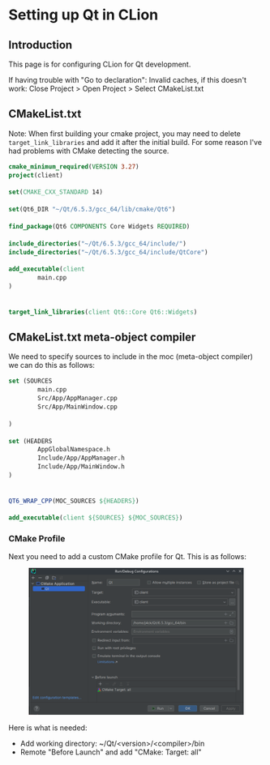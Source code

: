 # Setting up Qt in CLion

## Introduction

This page is for configuring CLion for Qt development.&#x20;

If having trouble with "Go to declaration": Invalid caches, if this doesn't work: Close Project > Open Project > Select CMakeList.txt

## CMakeList.txt

Note: When first building your cmake project, you may need to delete `target_link_libraries` and add it after the initial build. For some reason I've had problems with CMake detecting the source.

```cmake
cmake_minimum_required(VERSION 3.27)
project(client)

set(CMAKE_CXX_STANDARD 14)

set(Qt6_DIR "~/Qt/6.5.3/gcc_64/lib/cmake/Qt6")

find_package(Qt6 COMPONENTS Core Widgets REQUIRED)

include_directories("~/Qt/6.5.3/gcc_64/include/")
include_directories("~/Qt/6.5.3/gcc_64/include/QtCore")

add_executable(client
        main.cpp
)


target_link_libraries(client Qt6::Core Qt6::Widgets)
```

## CMakeList.txt meta-object compiler

We need to specify sources to include in the moc (meta-object compiler) we can do this as follows:

```cmake
set (SOURCES
        main.cpp
        Src/App/AppManager.cpp
        Src/App/MainWindow.cpp

)

set (HEADERS
        AppGlobalNamespace.h
        Include/App/AppManager.h
        Include/App/MainWindow.h
)


QT6_WRAP_CPP(MOC_SOURCES ${HEADERS})

add_executable(client ${SOURCES} ${MOC_SOURCES})
```

###

### CMake Profile

Next you need to add a custom CMake profile for Qt. This is as follows:

<figure><img src="../../.gitbook/assets/image.png" alt=""><figcaption></figcaption></figure>

Here is what is needed:

* Add working directory: \~/Qt/\<version>/\<compiler>/bin
* Remote "Before Launch" and add "CMake: Target: all"
